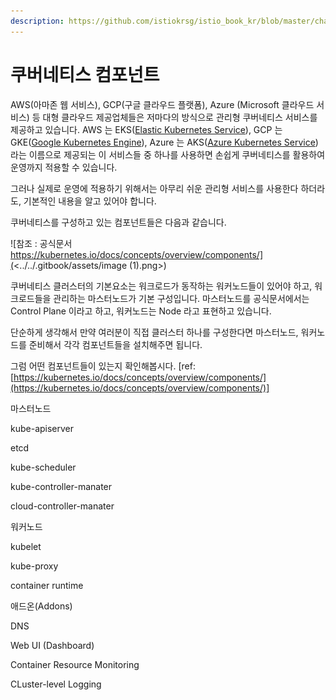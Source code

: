 ```yaml
---
description: https://github.com/istiokrsg/istio_book_kr/blob/master/chapter-2/kubernetes.md
---
```


# 쿠버네티스 컴포넌트

AWS(아마존 웹 서비스), GCP(구글 클라우드 플랫폼), Azure (Microsoft 클라우드 서비스) 등 대형 클라우드 제공업체들은 저마다의 방식으로 관리형 쿠버네티스 서비스를 제공하고 있습니다. AWS 는 EKS([Elastic Kubernetes Service](https://aws.amazon.com/ko/eks/)), GCP 는 GKE([Google Kubernetes Engine](https://cloud.google.com/kubernetes-engine)), Azure 는 AKS([Azure Kubernetes Service](https://docs.microsoft.com/ko-kr/azure/aks/)) 라는 이름으로 제공되는 이 서비스들 중 하나를 사용하면 손쉽게 쿠버네티스를 활용하여 운영까지 적용할 수 있습니다.

그러나 실제로 운영에 적용하기 위해서는 아무리 쉬운 관리형 서비스를 사용한다 하더라도, 기본적인 내용을 알고 있어야 합니다.

쿠버네티스를 구성하고 있는 컴포넌트들은 다음과 같습니다.

![참조 : 공식문서 https://kubernetes.io/docs/concepts/overview/components/](<../../.gitbook/assets/image (1).png>)



쿠버네티스 클러스터의 기본요소는 워크로드가 동작하는 워커노드들이 있어야 하고, 워크로드들을 관리하는 마스터노드가 기본 구성입니다. 마스터노드를 공식문서에서는 Control Plane 이라고 하고, 워커노드는 Node 라고 표현하고 있습니다.

단순하게 생각해서 만약 여러분이 직접 클러스터 하나를 구성한다면 마스터노드, 워커노드를 준비해서 각각 컴포넌트들을 설치해주면 됩니다.

그럼 어떤 컴포넌트들이 있는지 확인해봅시다. \[ref: [https://kubernetes.io/docs/concepts/overview/components/](https://kubernetes.io/docs/concepts/overview/components/)]

마스터노드

kube-apiserver

etcd

kube-scheduler

kube-controller-manater

cloud-controller-manater

워커노드

kubelet

kube-proxy

container runtime

애드온(Addons)

DNS

Web UI (Dashboard)

Container Resource Monitoring

CLuster-level Logging

